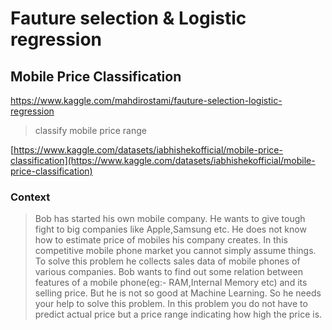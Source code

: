 # Fauture selection & Logistic regression
## Mobile Price Classification
<a href='https://www.kaggle.com/mahdirostami/fauture-selection-logistic-regression'>https://www.kaggle.com/mahdirostami/fauture-selection-logistic-regression</a>
> classify mobile price range

[https://www.kaggle.com/datasets/iabhishekofficial/mobile-price-classification](https://www.kaggle.com/datasets/iabhishekofficial/mobile-price-classification)
### Context

> Bob has started his own mobile company. He wants to give tough fight to big companies like Apple,Samsung etc.
He does not know how to estimate price of mobiles his company creates. In this competitive mobile phone market you cannot simply assume things. To solve this problem he collects sales data of mobile phones of various companies.
Bob wants to find out some relation between features of a mobile phone(eg:- RAM,Internal Memory etc) and its selling price. But he is not so good at Machine Learning. So he needs your help to solve this problem.
In this problem you do not have to predict actual price but a price range indicating how high the price is.

